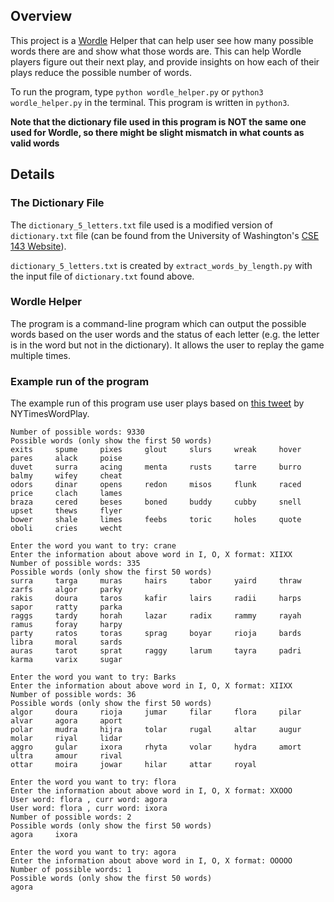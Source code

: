 ## Overview
This project is a [Wordle](https://www.nytimes.com/games/wordle/index.html) Helper that can help 
user see how many possible words there are and show what those words are. This can help Wordle 
players figure out their next play, and provide insights on how each of their plays reduce the 
possible number of words.

To run the program, type `python wordle_helper.py` or `python3 wordle_helper.py` in
the terminal. This program is written in `python3`.

**Note that the dictionary file used in this program is NOT the same one used for Wordle, so
there might be slight mismatch in what counts as valid words**


## Details
### The Dictionary File
The `dictionary_5_letters.txt` file used is a modified
version of `dictionary.txt` file (can be found from the University of Washington's
[CSE 143 Website](https://courses.cs.washington.edu/courses/cse143/22wi/homework/dictionary.txt)).

`dictionary_5_letters.txt` is created by `extract_words_by_length.py` with the input file of
`dictionary.txt` found above.

### Wordle Helper
The program is a command-line program which can output the possible words based on the user
words and the status of each letter (e.g. the letter is in the word but not in the dictionary).
It allows the user to replay the game multiple times.

### Example run of the program

The example run of this program use user plays based on [this tweet](https://twitter.com/NYTimesWordplay/status/1494053394419314689) by NYTimesWordPlay.
```
Number of possible words: 9330
Possible words (only show the first 50 words)
exits     spume     pixes     glout     slurs     wreak     hover     pares     alack     poise
duvet     surra     acing     menta     rusts     tarre     burro     balmy     wifey     cheat
odors     dinar     opens     redon     misos     flunk     raced     price     clach     lames
braza     cered     beses     boned     buddy     cubby     snell     upset     thews     flyer
bower     shale     limes     feebs     toric     holes     quote     oboli     cries     wecht

Enter the word you want to try: crane
Enter the information about above word in I, O, X format: XIIXX
Number of possible words: 335
Possible words (only show the first 50 words)
surra     targa     muras     hairs     tabor     yaird     thraw     zarfs     algor     parky
rakis     doura     taros     kafir     lairs     radii     harps     sapor     ratty     parka
raggs     tardy     horah     lazar     radix     rammy     rayah     ramus     foray     harpy
party     ratos     toras     sprag     boyar     rioja     bards     libra     moral     sards
auras     tarot     sprat     raggy     larum     tayra     padri     karma     varix     sugar

Enter the word you want to try: Barks
Enter the information about above word in I, O, X format: XIIXX
Number of possible words: 36
Possible words (only show the first 50 words)
algor     doura     rioja     jumar     filar     flora     pilar     alvar     agora     aport
polar     mudra     hijra     tolar     rugal     altar     augur     molar     riyal     lidar
aggro     gular     ixora     rhyta     volar     hydra     amort     ultra     amour     rival
ottar     moira     jowar     hilar     attar     royal

Enter the word you want to try: flora
Enter the information about above word in I, O, X format: XXOOO
User word: flora , curr word: agora
User word: flora , curr word: ixora
Number of possible words: 2
Possible words (only show the first 50 words)
agora     ixora

Enter the word you want to try: agora
Enter the information about above word in I, O, X format: OOOOO
Number of possible words: 1
Possible words (only show the first 50 words)
agora
```
